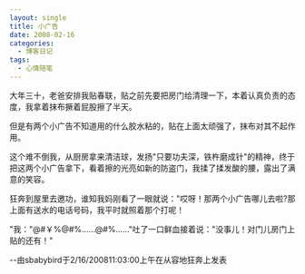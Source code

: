 ```yaml
---
layout: single
title: 小广告
date: 2008-02-16
categories:
  - 博客日记
tags:
  - 心情随笔
---
```


大年三十，老爸安排我贴春联，贴之前先要把房门给清理一下，本着认真负责的态度，我拿着抹布撅着屁股擦了半天。

但是有两个小广告不知道用的什么胶水粘的，贴在上面太顽强了，抹布对其不起作用。

这个难不倒我，从厨房拿来清洁球，发扬\"只要功夫深，铁杵磨成针\"的精神，终于把这两个小广告拿下，看着擦的光亮如新的防盗门，我揉了揉发酸的腰，露出了满意的笑容。

狂奔到屋里去邀功，谁知我妈刚看了一眼就说：\"哎呀！那两个小广告哪儿去啦?那上面有送水的电话号码，我平时就照着那个打呢！

\"我：\"@#&#65509;%@#%……@#%……\"吐了一口鲜血接着说：\"没事儿！对门儿房门上贴的还有！\"


--由sbabybird于2/16/200811&#58;03&#58;00上午在从容地狂奔上发表
